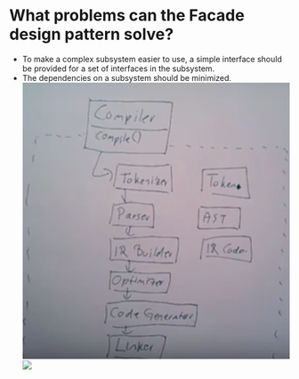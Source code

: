 # What problems can the Facade design pattern solve?
- To make a complex subsystem easier to use, a simple interface should be provided for a set of interfaces in the subsystem.
- The dependencies on a subsystem should be minimized.
![](facade.png)
![](https://upload.wikimedia.org/wikipedia/commons/9/96/W3sDesign_Facade_Design_Pattern_UML.jpg)

